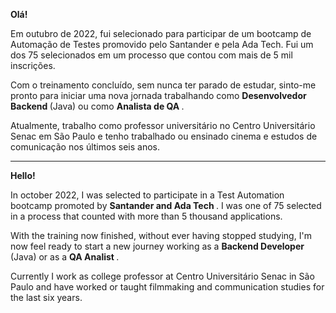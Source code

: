 <b> Olá! </b>

Em outubro de 2022, fui selecionado para participar de um bootcamp de Automação de Testes promovido pelo Santander e pela Ada Tech. Fui um dos 75 selecionados em um processo que contou com mais de 5 mil inscrições.

Com o treinamento concluído, sem nunca ter parado de estudar, sinto-me pronto para iniciar uma nova jornada trabalhando como <b> Desenvolvedor Backend </b> (Java) ou como <b> Analista de QA </b>.

Atualmente, trabalho como professor universitário no Centro Universitário Senac em São Paulo e tenho trabalhado ou ensinado cinema e estudos de comunicação nos últimos seis anos.

------------

<b> Hello! </b>

In october 2022, I was selected to participate in a Test Automation bootcamp promoted by <b> Santander and Ada Tech </b>. I was one of 75 selected in a process that counted with more than 5 thousand applications. 

With the training now finished, without ever having stopped studying, I'm now feel ready to start a new journey working as a <b> Backend Developer </b> (Java) or as a  <b> QA Analist </b>.

Currently I work as college professor at Centro Universitário Senac in São Paulo and have worked or taught filmmaking and communication studies for the last six years.
